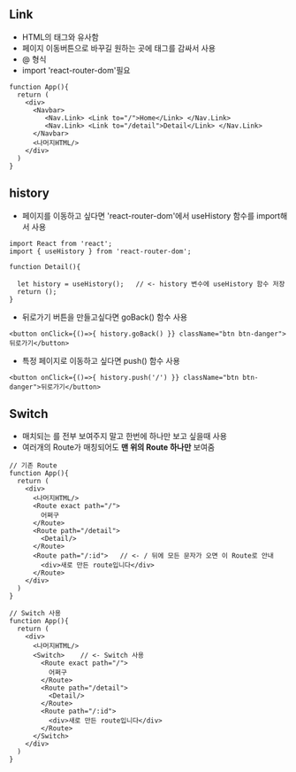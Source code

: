 ## Link
- HTML의 <a> 태그와 유사함
- 페이지 이동버튼으로 바꾸길 원하는 곳에 <Link> 태그를 감싸서 사용
- <Link to = "/"> @ </Link> 형식
- import 'react-router-dom'필요

```
function App(){
  return (
    <div>
      <Navbar>
         <Nav.Link> <Link to="/">Home</Link> </Nav.Link>
         <Nav.Link> <Link to="/detail">Detail</Link> </Nav.Link>
      </Navbar> 
      <나머지HTML/>
    </div>
  )
}
```

## history
- 페이지를 이동하고 싶다면 'react-router-dom'에서 useHistory 함수를 import해서 사용
```
import React from 'react';
import { useHistory } from 'react-router-dom';

function Detail(){
  
  let history = useHistory();   // <- history 변수에 useHistory 함수 저장
  return ();
}
```

- 뒤로가기 버튼을 만들고싶다면 goBack() 함수 사용
```
<button onClick={()=>{ history.goBack() }} className="btn btn-danger">뒤로가기</button>
```

- 특정 페이지로 이동하고 싶다면 push() 함수 사용
```
<button onClick={()=>{ history.push('/') }} className="btn btn-danger">뒤로가기</button>
```

## Switch
- 매치되는 <Route>를 전부 보여주지 말고 한번에 하나만 보고 싶을때 사용
- 여러개의 Route가 매칭되어도 __맨 위의 Route 하나만__ 보여줌
```
// 기존 Route
function App(){
  return (
    <div>
      <나머지HTML/>
      <Route exact path="/">
        어쩌구
      </Route>
      <Route path="/detail">
        <Detail/>
      </Route>
      <Route path="/:id">   // <- / 뒤에 모든 문자가 오면 이 Route로 안내
        <div>새로 만든 route입니다</div>
      </Route>
    </div>
  )
}

// Switch 사용
function App(){
  return (
    <div>
      <나머지HTML/>
      <Switch>    // <- Switch 사용
        <Route exact path="/">
          어쩌구
        </Route>
        <Route path="/detail">
          <Detail/>
        </Route>
        <Route path="/:id">
          <div>새로 만든 route입니다</div>
        </Route>
      </Switch>
    </div>
  )
}
```















